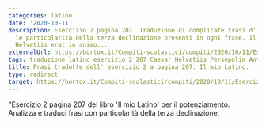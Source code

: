 ```yaml
---
categories: latino
date: '2020-10-11'
description: Esercizio 2 pagina 207. Traduzione di complicate frasi d' autore, evidenziando
  le particolarità della terza declinazione presenti in ogni frase. Il mio Latino.
  Helvetiis erat in animo...
externalUrl: https://bortox.it/Compiti-scolastici/compiti/2020/10/11/Esercizio-2-pagina-207.html
tags: traduzione latino esercizio 2 207 Caesar Helvetiis Persepolim Antiqui Bovem
title: Frasi tradotte dell' esercizio 2 a pagina 207. Il mio Latino.
type: redirect
target: https://bortox.it/Compiti-scolastici/compiti/2020/10/11/Esercizio-2-pagina-207.html
---
```

"Esercizio 2 pagina 207 del libro 'Il mio Latino' per il potenziamento. Analizza e traduci frasi con particolarità della terza declinazione. 